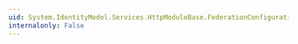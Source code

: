 ```yaml
---
uid: System.IdentityModel.Services.HttpModuleBase.FederationConfiguration
internalonly: False
---
```

